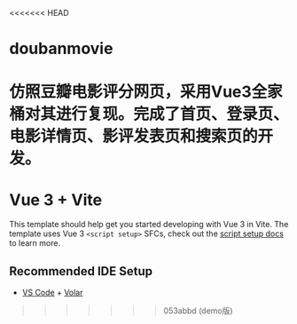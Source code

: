 <<<<<<< HEAD
# doubanmovie
仿照豆瓣电影评分网页，采用Vue3全家桶对其进行复现。完成了首页、登录页、电影详情页、影评发表页和搜索页的开发。
=======
# Vue 3 + Vite

This template should help get you started developing with Vue 3 in Vite. The template uses Vue 3 `<script setup>` SFCs, check out the [script setup docs](https://v3.vuejs.org/api/sfc-script-setup.html#sfc-script-setup) to learn more.

## Recommended IDE Setup

- [VS Code](https://code.visualstudio.com/) + [Volar](https://marketplace.visualstudio.com/items?itemName=Vue.volar)
>>>>>>> 053abbd (demo版)
